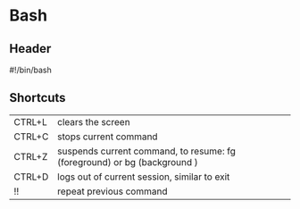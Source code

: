 # Bash

## Header
#!/bin/bash

## Shortcuts

 |||
 ------- | ---------------- 
  CTRL+L | clears the screen  
 CTRL+C  | stops current command 
 CTRL+Z  | suspends current command, to resume: fg (foreground) or bg (background )
 CTRL+D  | logs out of current session, similar to exit 
 !!      | repeat previous command

## 